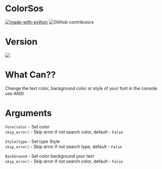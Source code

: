 # ColorSos
[![made-with-python](https://img.shields.io/badge/Made%20with-Python-1f425f.svg)](https://www.python.org/)
![GitHub contributors](https://img.shields.io/badge/GitHub%20Contributors-1-blue)

# Version
![](https://img.shields.io/badge/1.0-rc3-brightgreen)

# What Can??
Change the text color, background color or style of your font in the console use ANSI

# Arguments
<code>Fore(color</code> - Set color<br>
<code>skip_error)</code> - Skip error if not search color, default - <code>False</code><br>

<code>Style(type</code> - Set type Style<br>
<code>skip_error)</code> - Skip error if not search type, default - <code>False</code><br>

<code>BackGround</code> - Set color background your text<br>
<code>skip_error)</code> - Skip error if not search color, default - <code>False</code><br>

